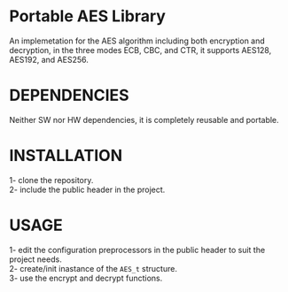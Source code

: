 # **Portable AES Library**
An implemetation for the AES algorithm including both encryption and decryption, in the three modes ECB, CBC, and CTR, it supports AES128, AES192, and AES256.

# **DEPENDENCIES**
Neither SW nor HW dependencies, it is completely reusable and portable.


# **INSTALLATION**
1- clone the repository.\
2- include the public header in the project.


# **USAGE**
1- edit the configuration preprocessors in the public header to suit the project needs.\
2- create/init inastance of the `AES_t` structure.\
3- use the encrypt and decrypt functions.

